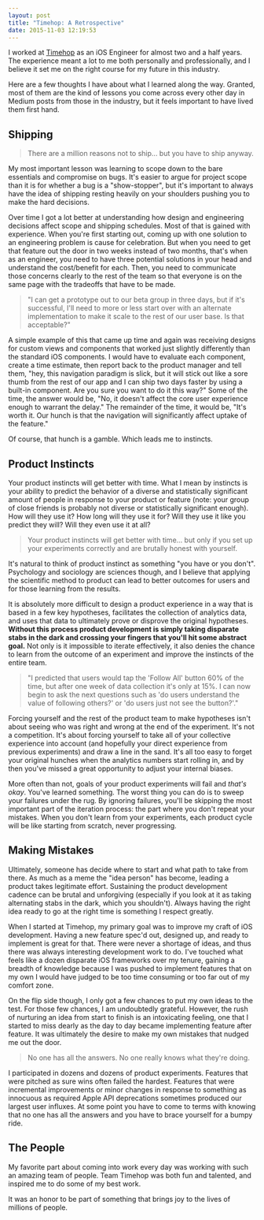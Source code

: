 ```yaml
---
layout: post
title: "Timehop: A Retrospective"
date: 2015-11-03 12:19:53
---
```


I worked at [Timehop](http://timehop.com) as an iOS Engineer for almost two and a half years. The experience meant a lot to me both personally and professionally, and I believe it set me on the right course for my future in this industry.

Here are a few thoughts I have about what I learned along the way. Granted, most of them are the kind of lessons you come across every other day in Medium posts from those in the industry, but it feels important to have lived them first hand.

## Shipping

> There are a million reasons not to ship... but you have to ship anyway.

My most important lesson was learning to scope down to the bare essentials and compromise on bugs. It's easier to argue for project scope than it is for whether a bug is a "show-stopper", but it's important to always have the idea of shipping resting heavily on your shoulders pushing you to make the hard decisions.

Over time I got a lot better at understanding how design and engineering decisions affect scope and shipping schedules. Most of that is gained with experience. When you're first starting out, coming up with one solution to an engineering problem is cause for celebration. But when you need to get that feature out the door in two weeks instead of two months, that's when as an engineer, you need to have three potential solutions in your head and understand the cost/benefit for each. Then, you need to communicate those concerns clearly to the rest of the team so that everyone is on the same page with the tradeoffs that have to be made.

> "I can get a prototype out to our beta group in three days, but if it's successful, I'll need to more or less start over with an alternate implementation to make it scale to the rest of our user base. Is that acceptable?"

A simple example of this that came up time and again was receiving designs for custom views and components that worked just slightly differently than the standard iOS components. I would have to evaluate each component, create a time estimate, then report back to the product manager and tell them, "hey, this navigation paradigm is slick, but it will stick out like a sore thumb from the rest of our app and I can ship two days faster by using a built-in component. Are you sure you want to do it this way?" Some of the time, the answer would be, "No, it doesn't affect the core user experience enough to warrant the delay." The remainder of the time, it would be, "It's worth it. Our hunch is that the navigation will significantly affect uptake of the feature."

Of course, that hunch is a gamble. Which leads me to instincts.

## Product Instincts

Your product instincts will get better with time. What I mean by instincts is your ability to predict the behavior of a diverse and statistically significant amount of people in response to your product or feature (note: your group of close friends is probably not diverse or statistically significant enough). How will they use it? How long will they use it for? Will they use it like you predict they will? Will they even use it at all?

> Your product instincts will get better with time... but only if you set up your experiments correctly and are brutally honest with yourself.

It's natural to think of product instinct as something "you have or you don't". Psychology and sociology are sciences though, and I believe that applying the scientific method to product can lead to better outcomes for users and for those learning from the results.

It is absolutely more difficult to design a product experience in a way that is based in a few key hypotheses, facilitates the collection of analytics data, and uses that data to ultimately prove or disprove the original hypotheses. **Without this process product development is simply taking disparate stabs in the dark and crossing your fingers that you'll hit some abstract goal.** Not only is it impossible to iterate effectively, it also denies the chance to learn from the outcome of an experiment and improve the instincts of the entire team. 

> "I predicted that users would tap the 'Follow All' button 60% of the time, but after one week of data collection it's only at 15%. I can now begin to ask the next questions such as 'do users understand the value of following others?' or 'do users just not see the button?'."

Forcing yourself and the rest of the product team to make hypotheses isn't about seeing who was right and wrong at the end of the experiment. It's not a competition. It's about forcing yourself to take all of your collective experience into account (and hopefully your direct experience from previous experiments) and draw a line in the sand. It's all too easy to forget your original hunches when the analytics numbers start rolling in, and by then you've missed a great opportunity to adjust your internal biases. 

More often than not, goals of your product experiments will fail and *that's okay*. You've learned something. The worst thing you can do is to sweep your failures under the rug. By ignoring failures, you'll be skipping the most important part of the iteration process: the part where you don't repeat your mistakes. When you don't learn from your experiments, each product cycle will be like starting from scratch, never progressing.

## Making Mistakes

Ultimately, someone has decide where to start and what path to take from there. As much as a meme the "idea person" has become, leading a product takes legitimate effort. Sustaining the product development cadence can be brutal and unforgiving (especially if you look at it as taking alternating stabs in the dark, which you shouldn't). Always having the right idea ready to go at the right time is something I respect greatly.

When I started at Timehop, my primary goal was to improve my craft of iOS development. Having a new feature spec'd out, designed up, and ready to implement is great for that. There were never a shortage of ideas, and thus there was always interesting development work to do. I've touched what feels like a dozen disparate iOS frameworks over my tenure, gaining a breadth of knowledge because I was pushed to implement features that on my own I would have judged to be too time consuming or too far out of my comfort zone.

On the flip side though, I only got a few chances to put my own ideas to the test. For those few chances, I am undoubtedly grateful. However, the rush of nurturing an idea from start to finish is an intoxicating feeling, one that I started to miss dearly as the day to day became implementing feature after feature. It was ultimately the desire to make my own mistakes that nudged me out the door.

> No one has all the answers. No one really knows what they're doing.

I participated in dozens and dozens of product experiments. Features that were pitched as sure wins often failed the hardest. Features that were incremental improvements or minor changes in response to something as innocuous as required Apple API deprecations sometimes produced our largest user influxes. At some point you have to come to terms with knowing that no one has all the answers and you have to brace yourself for a bumpy ride.

## The People

My favorite part about coming into work every day was working with such an amazing team of people. Team Timehop was both fun and talented, and inspired me to do some of my best work.

It was an honor to be part of something that brings joy to the lives of millions of people.
